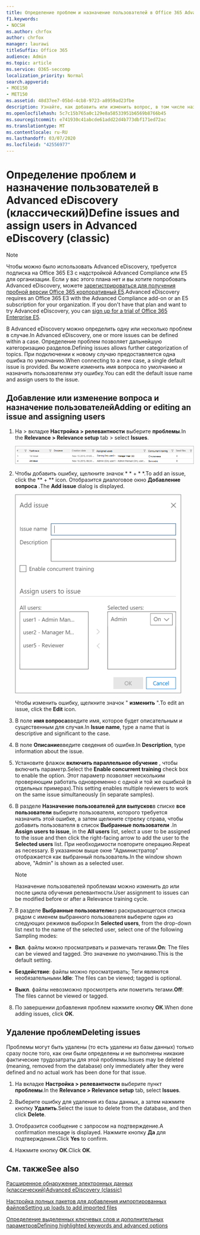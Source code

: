 ```yaml
---
title: Определение проблем и назначение пользователей в Office 365 Advanced eDiscovery
f1.keywords:
- NOCSH
ms.author: chrfox
author: chrfox
manager: laurawi
titleSuffix: Office 365
audience: Admin
ms.topic: article
ms.service: O365-seccomp
localization_priority: Normal
search.appverid:
- MOE150
- MET150
ms.assetid: 48d37ee7-05bd-4cb8-9723-a8959ad23fbe
description: Узнайте, как добавить или изменить вопрос, в том числе назначение пользователей, или удалить ошибку для случая обнаружения электронных данных в Office 365 Advanced eDiscovery.
ms.openlocfilehash: 5c7c15b765a0c129e8a58533951b6569b8766b45
ms.sourcegitcommit: e741930c41abcde61add22d4b773dbf171ed72ac
ms.translationtype: MT
ms.contentlocale: ru-RU
ms.lasthandoff: 03/07/2020
ms.locfileid: "42556977"
---
```

# <a name="define-issues-and-assign-users-in-advanced-ediscovery-classic"></a><span data-ttu-id="75413-103">Определение проблем и назначение пользователей в Advanced eDiscovery (классический)</span><span class="sxs-lookup"><span data-stu-id="75413-103">Define issues and assign users in Advanced eDiscovery (classic)</span></span>

> [!NOTE]
> <span data-ttu-id="75413-p101">Чтобы можно было использовать Advanced eDiscovery, требуется подписка на Office 365 E3 с надстройкой Advanced Compliance или E5 для организации. Если у вас этого плана нет и вы хотите попробовать Advanced eDiscovery, можете [зарегистрироваться для получения пробной версии Office 365 корпоративный E5](https://go.microsoft.com/fwlink/p/?LinkID=698279).</span><span class="sxs-lookup"><span data-stu-id="75413-p101">Advanced eDiscovery requires an Office 365 E3 with the Advanced Compliance add-on or an E5 subscription for your organization. If you don't have that plan and want to try Advanced eDiscovery, you can [sign up for a trial of Office 365 Enterprise E5](https://go.microsoft.com/fwlink/p/?LinkID=698279).</span></span> 
  
<span data-ttu-id="75413-106">В Advanced eDiscovery можно определить одну или несколько проблем в случае.</span><span class="sxs-lookup"><span data-stu-id="75413-106">In Advanced eDiscovery, one or more issues can be defined within a case.</span></span> <span data-ttu-id="75413-107">Определение проблем позволяет дальнейшую категоризацию разделов.</span><span class="sxs-lookup"><span data-stu-id="75413-107">Defining issues allows further categorization of topics.</span></span> <span data-ttu-id="75413-108">При подключении к новому случаю предоставляется одна ошибка по умолчанию.</span><span class="sxs-lookup"><span data-stu-id="75413-108">When connecting to a new case, a single default issue is provided.</span></span> <span data-ttu-id="75413-109">Вы можете изменить имя вопроса по умолчанию и назначить пользователям эту ошибку.</span><span class="sxs-lookup"><span data-stu-id="75413-109">You can edit the default issue name and assign users to the issue.</span></span> 
  
## <a name="adding-or-editing-an-issue-and-assigning-users"></a><span data-ttu-id="75413-110">Добавление или изменение вопроса и назначение пользователей</span><span class="sxs-lookup"><span data-stu-id="75413-110">Adding or editing an issue and assigning users</span></span>

1. <span data-ttu-id="75413-111">На \> вкладке **Настройка \> релевантности** выберите **проблемы**.</span><span class="sxs-lookup"><span data-stu-id="75413-111">In the **Relevance \> Relevance setup** tab \> select **Issues**.</span></span>
    
    ![Элементы для оценивания на вкладке "Настройка релевантности"](../media/dfd8f9ef-b167-4ed9-980e-00ae98a97169.png)
  
2. <span data-ttu-id="75413-113">Чтобы добавить ошибку, щелкните значок \* \* + \* \*.</span><span class="sxs-lookup"><span data-stu-id="75413-113">To add an issue, click the \*\* + \*\* icon.</span></span> <span data-ttu-id="75413-114">Отобразится диалоговое окно **Добавление вопроса** .</span><span class="sxs-lookup"><span data-stu-id="75413-114">The **Add issue** dialog is displayed.</span></span> 
    
    ![Добавление элементов для оценивания на вкладке "Настройка релевантности"](../media/c8e94982-139a-472a-b85d-282f2d742046.png)
  
    <span data-ttu-id="75413-116">Чтобы изменить ошибку, щелкните значок " **изменить** ".</span><span class="sxs-lookup"><span data-stu-id="75413-116">To edit an issue, click the **Edit** icon.</span></span> 
    
3. <span data-ttu-id="75413-117">В поле **имя вопроса**введите имя, которое будет описательным и существенным для случая.</span><span class="sxs-lookup"><span data-stu-id="75413-117">In **Issue name**, type a name that is descriptive and significant to the case.</span></span> 
    
4. <span data-ttu-id="75413-118">В поле **Описание**введите сведения об ошибке.</span><span class="sxs-lookup"><span data-stu-id="75413-118">In **Description**, type information about the issue.</span></span>
    
5. <span data-ttu-id="75413-119">Установите флажок **включить параллельное обучение** , чтобы включить параметр.</span><span class="sxs-lookup"><span data-stu-id="75413-119">Select the **Enable concurrent training** check box to enable the option.</span></span> <span data-ttu-id="75413-120">Этот параметр позволяет нескольким проверяющим работать одновременно с одной и той же ошибкой (в отдельных примерах).</span><span class="sxs-lookup"><span data-stu-id="75413-120">This setting enables multiple reviewers to work on the same issue simultaneously (in separate samples).</span></span> 
    
6. <span data-ttu-id="75413-121">В разделе **Назначение пользователей для выпусков**в списке **все пользователи** выберите пользователя, которого требуется назначить этой ошибке, а затем щелкните стрелку справа, чтобы добавить пользователя в список **Выбранные пользователи** .</span><span class="sxs-lookup"><span data-stu-id="75413-121">In **Assign users to issue**, in the **All users** list, select a user to be assigned to the issue and then click the right-facing arrow to add the user to the **Selected users** list.</span></span> <span data-ttu-id="75413-122">При необходимости повторите операцию.</span><span class="sxs-lookup"><span data-stu-id="75413-122">Repeat as necessary.</span></span> <span data-ttu-id="75413-123">В указанном выше окне "Администратор" отображается как выбранный пользователь.</span><span class="sxs-lookup"><span data-stu-id="75413-123">In the window shown above, "Admin" is shown as a selected user.</span></span> 
    
    > [!NOTE]
    > <span data-ttu-id="75413-124">Назначение пользователей проблемам можно изменить до или после цикла обучения релевантности.</span><span class="sxs-lookup"><span data-stu-id="75413-124">User assignment to issues can be modified before or after a Relevance training cycle.</span></span> 
  
7. <span data-ttu-id="75413-125">В разделе **Выбранные пользователи**из раскрывающегося списка рядом с именем выбранного пользователя выберите один из следующих режимов выборки:</span><span class="sxs-lookup"><span data-stu-id="75413-125">In **Selected users**, from the drop-down list next to the name of the selected user, select one of the following Sampling modes:</span></span> 
    
  - <span data-ttu-id="75413-126">**Вкл**. файлы можно просматривать и размечать тегами.</span><span class="sxs-lookup"><span data-stu-id="75413-126">**On**: The files can be viewed and tagged.</span></span> <span data-ttu-id="75413-127">Это значение по умолчанию.</span><span class="sxs-lookup"><span data-stu-id="75413-127">This is the default setting.</span></span>
    
  - <span data-ttu-id="75413-128">**Бездействие**: файлы можно просматривать; Теги являются необязательными.</span><span class="sxs-lookup"><span data-stu-id="75413-128">**Idle**: The files can be viewed; tagged is optional.</span></span>
    
  - <span data-ttu-id="75413-129">**Выкл**. файлы невозможно просмотреть или пометить тегами.</span><span class="sxs-lookup"><span data-stu-id="75413-129">**Off**: The files cannot be viewed or tagged.</span></span>
    
8. <span data-ttu-id="75413-130">По завершении добавления проблем нажмите кнопку **ОК**.</span><span class="sxs-lookup"><span data-stu-id="75413-130">When done adding issues, click **OK**.</span></span>
    
## <a name="deleting-issues"></a><span data-ttu-id="75413-131">Удаление проблем</span><span class="sxs-lookup"><span data-stu-id="75413-131">Deleting issues</span></span>

<span data-ttu-id="75413-132">Проблемы могут быть удалены (то есть удалены из базы данных) только сразу после того, как они были определены и не выполнены никакие фактические трудозатраты для этой проблемы.</span><span class="sxs-lookup"><span data-stu-id="75413-132">Issues may be deleted (meaning, removed from the database) only immediately after they were defined and no actual work has been done for that issue.</span></span> 
  
1. <span data-ttu-id="75413-133">На вкладке **Настройка \> релевантности** выберите пункт **проблемы**.</span><span class="sxs-lookup"><span data-stu-id="75413-133">In the **Relevance \> Relevance setup** tab, select **Issues**.</span></span>
    
2. <span data-ttu-id="75413-134">Выберите ошибку для удаления из базы данных, а затем нажмите кнопку **Удалить**.</span><span class="sxs-lookup"><span data-stu-id="75413-134">Select the issue to delete from the database, and then click **Delete**.</span></span>
    
3. <span data-ttu-id="75413-135">Отобразится сообщение с запросом на подтверждение.</span><span class="sxs-lookup"><span data-stu-id="75413-135">A confirmation message is displayed.</span></span> <span data-ttu-id="75413-136">Нажмите кнопку **Да** для подтверждения.</span><span class="sxs-lookup"><span data-stu-id="75413-136">Click **Yes** to confirm.</span></span> 
    
4. <span data-ttu-id="75413-137">Нажмите кнопку **ОК**.</span><span class="sxs-lookup"><span data-stu-id="75413-137">Click **OK**.</span></span>
    
## <a name="see-also"></a><span data-ttu-id="75413-138">См. также</span><span class="sxs-lookup"><span data-stu-id="75413-138">See also</span></span>

[<span data-ttu-id="75413-139">Расширенное обнаружение электронных данных (классический)</span><span class="sxs-lookup"><span data-stu-id="75413-139">Advanced eDiscovery (classic)</span></span>](office-365-advanced-ediscovery.md)
  
[<span data-ttu-id="75413-140">Настройка полных пакетов для добавления импортированных файлов</span><span class="sxs-lookup"><span data-stu-id="75413-140">Setting up loads to add imported files</span></span>](set-up-loads-to-add-imported-files.md)
  
[<span data-ttu-id="75413-141">Определение выделенных ключевых слов и дополнительных параметров</span><span class="sxs-lookup"><span data-stu-id="75413-141">Defining highlighted keywords and advanced options</span></span>](define-highlighted-keywords-and-advanced-options.md)

